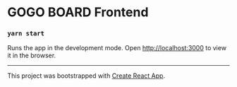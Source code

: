 # GOGO BOARD Frontend

### `yarn start`

Runs the app in the development mode.
Open [http://localhost:3000](http://localhost:3000) to view it in the browser.

---

This project was bootstrapped with [Create React App](https://github.com/facebook/create-react-app).
